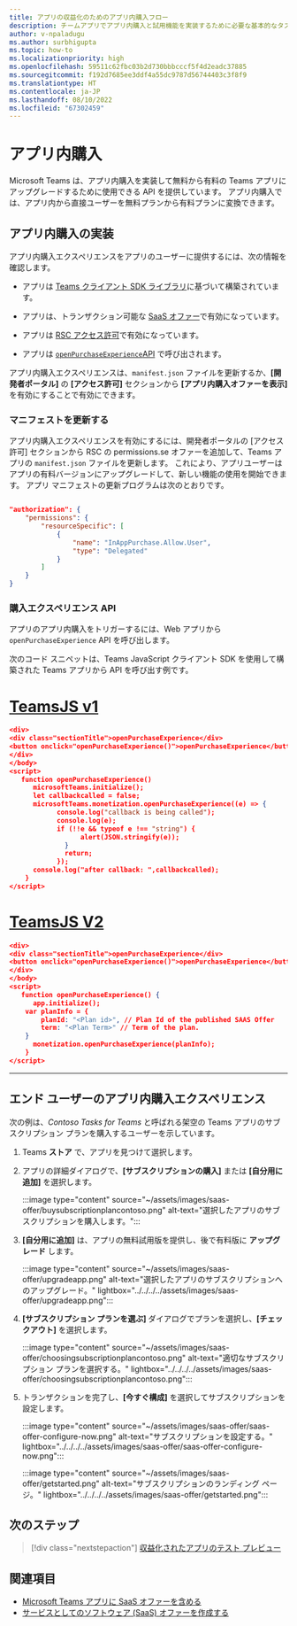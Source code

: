 ```yaml
---
title: アプリの収益化のためのアプリ内購入フロー
description: チームアプリでアプリ内購入と試用機能を実装するために必要な基本的なタスクと概念について説明します。
author: v-npaladugu
ms.author: surbhigupta
ms.topic: how-to
ms.localizationpriority: high
ms.openlocfilehash: 59511c62fbc03b2d730bbbcccf5f4d2eadc37885
ms.sourcegitcommit: f192d7685ee3ddf4a55dc9787d56744403c3f8f9
ms.translationtype: HT
ms.contentlocale: ja-JP
ms.lasthandoff: 08/10/2022
ms.locfileid: "67302459"
---
```

# <a name="in-app-purchases"></a>アプリ内購入

Microsoft Teams は、アプリ内購入を実装して無料から有料の Teams アプリにアップグレードするために使用できる API を提供しています。 アプリ内購入では、アプリ内から直接ユーザーを無料プランから有料プランに変換できます。

## <a name="implement-in-app-purchases"></a>アプリ内購入の実装

アプリ内購入エクスペリエンスをアプリのユーザーに提供するには、次の情報を確認します。

* アプリは [Teams クライアント SDK ライブラリ](https://github.com/OfficeDev/microsoft-teams-library-js)に基づいて構築されています。

* アプリは、トランザクション可能な [SaaS オファー](~/concepts/deploy-and-publish/appsource/prepare/include-saas-offer.md)で有効になっています。

* アプリは [RSC アクセス許可](#update-manifest)で有効になっています。

* アプリは [`openPurchaseExperience`API](#purchase-experience-api) で呼び出されます。

アプリ内購入エクスペリエンスは、`manifest.json` ファイルを更新するか、**[開発者ポータル]** の **[アクセス許可]** セクションから **[アプリ内購入オファーを表示]** を有効にすることで有効にできます。

### <a name="update-manifest"></a>マニフェストを更新する

アプリ内購入エクスペリエンスを有効にするには、開発者ポータルの [アクセス許可] セクションから RSC の permissions.se オファーを追加して、Teams アプリの `manifest.json` ファイルを更新します。 これにより、アプリユーザーはアプリの有料バージョンにアップグレードして、新しい機能の使用を開始できます。 アプリ マニフェストの更新プログラムは次のとおりです。

```json

"authorization": {
    "permissions": {
        "resourceSpecific": [
            {
                "name": "InAppPurchase.Allow.User",
                "type": "Delegated"
            }
        ]
    }
}
```

### <a name="purchase-experience-api"></a>購入エクスペリエンス API

アプリのアプリ内購入をトリガーするには、Web アプリから `openPurchaseExperience` API を呼び出します。

次のコード スニペットは、Teams JavaScript クライアント SDK を使用して構築された Teams アプリから API を呼び出す例です。

# <a name="teamsjs-v1"></a>[TeamsJS v1](#tab/jsonV11)

```json
<div> 
<div class="sectionTitle">openPurchaseExperience</div>
<button onclick="openPurchaseExperience()">openPurchaseExperience</button>
</div>
</body>
<script>
   function openPurchaseExperience()
      microsoftTeams.initialize();
      let callbackcalled = false;
      microsoftTeams.monetization.openPurchaseExperience((e) => {
            console.log("callback is being called");
            console.log(e);
            if (!!e && typeof e !== "string") {
                  alert(JSON.stringify(e));
              }
              return;
            });
      console.log("after callback: ",callbackcalled);
    }
</script>
```

# <a name="teamsjs-v2"></a>[TeamsJS V2](#tab/jsonV2)

```json
<div>
<div class="sectionTitle">openPurchaseExperience</div>
<button onclick="openPurchaseExperience()">openPurchaseExperience</button>
</div>
</body>
<script>
   function openPurchaseExperience() {
      app.initialize();
    var planInfo = {
        planId: "<Plan id>", // Plan Id of the published SAAS Offer
        term: "<Plan Term>" // Term of the plan.
    }
      monetization.openPurchaseExperience(planInfo);
    }
</script>
```

---

## <a name="end-user-in-app-purchasing-experience"></a>エンド ユーザーのアプリ内購入エクスペリエンス

次の例は、*Contoso Tasks for Teams* と呼ばれる架空の Teams アプリのサブスクリプション プランを購入するユーザーを示しています。

1. Teams **ストア** で、アプリを見つけて選択します。

1. アプリの詳細ダイアログで、**[サブスクリプションの購入]** または **[自分用に追加]** を選択します。

    :::image type="content" source="~/assets/images/saas-offer/buysubscriptionplancontoso.png" alt-text="選択したアプリのサブスクリプションを購入します。":::

1. **[自分用に追加]** は、アプリの無料試用版を提供し、後で有料版に **アップグレード** します。

    :::image type="content" source="~/assets/images/saas-offer/upgradeapp.png" alt-text="選択したアプリのサブスクリプションへのアップグレード。" lightbox="../../../../assets/images/saas-offer/upgradeapp.png":::

1. **[サブスクリプション プランを選ぶ]** ダイアログでプランを選択し、**[チェックアウト]** を選択します。

    :::image type="content" source="~/assets/images/saas-offer/choosingsubscriptionplancontoso.png" alt-text="適切なサブスクリプション プランを選択する。" lightbox="../../../../assets/images/saas-offer/choosingsubscriptionplancontoso.png":::

1. トランザクションを完了し、**[今すぐ構成]** を選択してサブスクリプションを設定します。

    :::image type="content" source="~/assets/images/saas-offer/saas-offer-configure-now.png" alt-text="サブスクリプションを設定する。" lightbox="../../../../assets/images/saas-offer/saas-offer-configure-now.png":::

    :::image type="content" source="~/assets/images/saas-offer/getstarted.png" alt-text="サブスクリプションのランディング ページ。" lightbox="../../../../assets/images/saas-offer/getstarted.png":::

## <a name="next-step"></a>次のステップ

> [!div class="nextstepaction"]
> [収益化されたアプリのテスト プレビュー](~/concepts/deploy-and-publish/appsource/prepare/Test-preview-for-monetized-apps.md)

## <a name="see-also"></a>関連項目

* [Microsoft Teams アプリに SaaS オファーを含める](~/concepts/deploy-and-publish/appsource/prepare/include-saas-offer.md)
* [サービスとしてのソフトウェア (SaaS) オファーを作成する](include-saas-offer.md#create-your-saas-offer)
